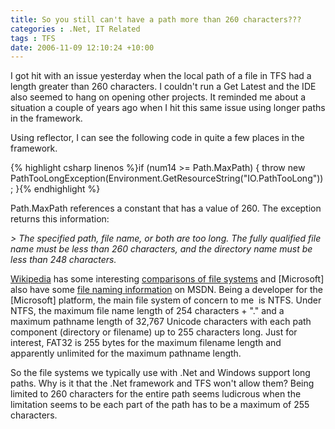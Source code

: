 ```yaml
---
title: So you still can't have a path more than 260 characters???
categories : .Net, IT Related
tags : TFS
date: 2006-11-09 12:10:24 +10:00
---
```


I got hit with an issue yesterday when the local path of a file in TFS had a length greater than 260 characters. I couldn't run a Get Latest and the IDE also seemed to hang on opening other projects. It reminded me about a situation a couple of years ago when I hit this same issue using longer paths in the framework. 

Using reflector, I can see the following code in quite a few places in the framework.

{% highlight csharp linenos %}if (num14 &gt;= Path.MaxPath) { throw new PathTooLongException(Environment.GetResourceString("IO.PathTooLong")); }{% endhighlight %}

Path.MaxPath references a constant that has a value of 260. The exception returns this information:

_> The specified path, file name, or both are too long. The fully qualified file name must be less than 260 characters, and the directory name must be less than 248 characters._

[Wikipedia][0] has some interesting [comparisons of file systems][1] and [Microsoft] also have some [file naming information][2] on MSDN. Being a developer for the [Microsoft] platform, the main file system of concern to me&#160; is NTFS. Under NTFS, the maximum file name length of 254 characters + &quot;.&quot; and a maximum pathname length of 32,767 Unicode characters with each path component (directory or filename) up to 255 characters long. Just for interest, FAT32 is 255 bytes for the maximum filename length and apparently unlimited for the maximum pathname length.

So the file systems we typically use with .Net and Windows support long paths. Why is it that the .Net framework and TFS won't allow them? Being limited to 260 characters for the entire path seems ludicrous when the limitation seems to be each part of the path has to be a maximum of 255 characters.

[0]: http://en.wikipedia.org/wiki/Main_Page
[1]: http://en.wikipedia.org/wiki/Comparison_of_file_systems#Limits
[2]: http://msdn.microsoft.com/library/default.asp?url=/library/en-us/fileio/fs/naming_a_file.asp
